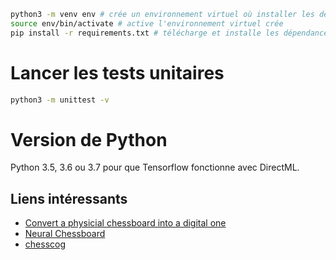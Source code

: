 ```bash
python3 -m venv env # crée un environnement virtuel où installer les dépendances du programme
source env/bin/activate # active l'environnement virtuel crée
pip install -r requirements.txt # télécharge et installe les dépendances de cet environnement
```

# Lancer les tests unitaires
```bash
python3 -m unittest -v
```

# Version de Python
Python 3.5, 3.6 ou 3.7 pour que Tensorflow fonctionne avec DirectML.

## Liens intéressants
* [Convert a physicial chessboard into a digital one](https://tech.bakkenbaeck.com/post/chessvision)
* [Neural Chessboard](https://github.com/maciejczyzewski/neural-chessboard)
* [chesscog](https://github.com/georg-wolflein/chesscog)